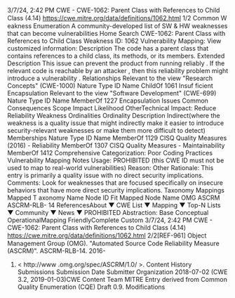 3/7/24, 2:42 PM CWE - CWE-1062: Parent Class with References to Child Class (4.14)
https://cwe.mitre.org/data/deﬁnitions/1062.html 1/2
Common W eakness Enumeration
A community-developed list of SW & HW weaknesses that can become
vulnerabilities
Home Search
CWE-1062: Parent Class with References to Child Class
Weakness ID: 1062
Vulnerability Mapping: 
View customized information:
 Description
The code has a parent class that contains references to a child class, its methods, or its members.
 Extended Description
This issue can prevent the product from running reliably . If the relevant code is reachable by an attacker , then this reliability problem
might introduce a vulnerability .
 Relationships
 Relevant to the view "Research Concepts" (CWE-1000)
Nature Type ID Name
ChildOf 1061 Insuf ficient Encapsulation
 Relevant to the view "Software Development" (CWE-699)
Nature Type ID Name
MemberOf 1227 Encapsulation Issues
 Common Consequences
Scope Impact Likelihood
OtherTechnical Impact: Reduce Reliability
 Weakness Ordinalities
Ordinality Description
Indirect(where the weakness is a quality issue that might indirectly make it easier to introduce security-relevant weaknesses or make
them more difficult to detect)
 Memberships
Nature Type ID Name
MemberOf 1129 CISQ Quality Measures (2016) - Reliability
MemberOf 1307 CISQ Quality Measures - Maintainability
MemberOf 1412 Comprehensive Categorization: Poor Coding Practices
 Vulnerability Mapping Notes
Usage: PROHIBITED (this CWE ID must not be used to map to real-world vulnerabilities)
Reason: Other
Rationale:
This entry is primarily a quality issue with no direct security implications.
Comments:
Look for weaknesses that are focused specifically on insecure behaviors that have more direct security implications.
 Taxonomy Mappings
Mapped T axonomy Name Node ID Fit Mapped Node Name
OMG ASCRM ASCRM-RLB-
14
 ReferencesAbout ▼ CWE List ▼ Mapping ▼ Top-N Lists ▼ Community ▼ News ▼
PROHIBITED
Abstraction: Base
Conceptual OperationalMapping
FriendlyComplete Custom
3/7/24, 2:42 PM CWE - CWE-1062: Parent Class with References to Child Class (4.14)
https://cwe.mitre.org/data/deﬁnitions/1062.html 2/2[REF-961] Object Management Group (OMG). "Automated Source Code Reliability Measure (ASCRM)". ASCRM-RLB-14. 2016-
01. < http://www .omg.org/spec/ASCRM/1.0/ >.
 Content History
 Submissions
Submission Date Submitter Organization
2018-07-02
(CWE 3.2, 2019-01-03)CWE Content Team MITRE
Entry derived from Common Quality Enumeration (CQE) Draft 0.9.
 Modifications